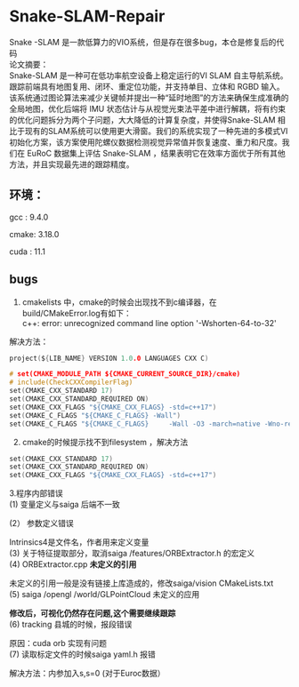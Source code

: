 # Snake-SLAM-Repair
Snake -SLAM 是一款低算力的VIO系统，但是存在很多bug，本仓是修复后的代码   
论文摘要：  
Snake-SLAM 是一种可在低功率航空设备上稳定运行的VI SLAM 自主导航系统。跟踪前端具有地图复用、闭环、重定位功能，并支持单目、立体和 RGBD 输入。该系统通过图论算法来减少关键帧并提出一种“延时地图”的方法来确保生成准确的全局地图，优化后端将 IMU 状态估计与从视觉光束法平差中进行解耦，将有约束的优化问题拆分为两个子问题，大大降低的计算复杂度，并使得Snake-SLAM 相比于现有的SLAM系统可以使用更大滑窗。我们的系统实现了一种先进的多模式VI 初始化方案，该方案使用陀螺仪数据检测视觉异常值并恢复速度、重力和尺度。我们在 EuRoC 数据集上评估 Snake-SLAM ，结果表明它在效率方面优于所有其他方法，并且实现最先进的跟踪精度。  
## 环境：  
gcc : 9.4.0

cmake: 3.18.0

cuda : 11.1  
## bugs 
1. cmakelists 中，cmake的时候会出现找不到c编译器，在build/CMakeError.log有如下：  
c++: error: unrecognized command line option '-Wshorten-64-to-32'  

解决方法：

```C
project(${LIB_NAME} VERSION 1.0.0 LANGUAGES CXX C)

# set(CMAKE_MODULE_PATH ${CMAKE_CURRENT_SOURCE_DIR}/cmake)
# include(CheckCXXCompilerFlag)
set(CMAKE_CXX_STANDARD 17)  
set(CMAKE_CXX_STANDARD_REQUIRED ON)
set(CMAKE_CXX_FLAGS "${CMAKE_CXX_FLAGS} -std=c++17")
set(CMAKE_C_FLAGS "${CMAKE_C_FLAGS} -Wall")
set(CMAKE_C_FLAGS "${CMAKE_C_FLAGS}     -Wall -O3 -march=native -Wno-reorder")
```
2. cmake的时候提示找不到filesystem ，解决方法  
```C
set(CMAKE_CXX_STANDARD 17)  
set(CMAKE_CXX_STANDARD_REQUIRED ON)
set(CMAKE_CXX_FLAGS "${CMAKE_CXX_FLAGS} -std=c++17")  
```
3.程序内部错误    
(1) 变量定义与saiga 后端不一致    


(2） 参数定义错误  

Intrinsics4是文件名，作者用来定义变量  
(3) 关于特征提取部分，取消saiga /features/ORBExtractor.h 的宏定义  
(4) ORBExtractor.cpp **未定义的引用**  

未定义的引用一般是没有链接上库造成的，修改saiga/vision  CMakeLists.txt     
(5) saiga /opengl /world/GLPointCloud 未定义的应用    

**修改后，可视化仍然存在问题,这个需要继续跟踪**  
(6) tracking 县城的时候，报段错误  

原因：cuda orb 实现有问题   
(7) 读取标定文件的时候saiga yaml.h 报错    

解决方法：内参加入s,s=0 (对于Euroc数据）


